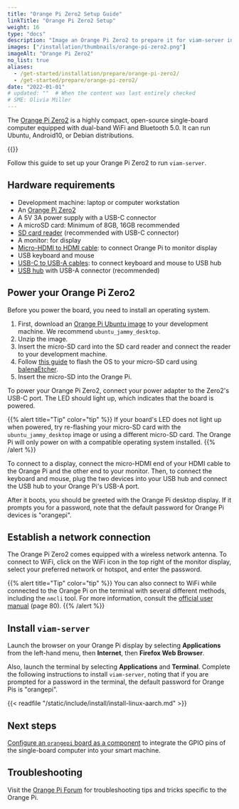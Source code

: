 ```yaml
---
title: "Orange Pi Zero2 Setup Guide"
linkTitle: "Orange Pi Zero2 Setup"
weight: 16
type: "docs"
description: "Image an Orange Pi Zero2 to prepare it for viam-server installation."
images: ["/installation/thumbnails/orange-pi-zero2.png"]
imageAlt: "Orange Pi Zero2"
no_list: true
aliases:
  - /get-started/installation/prepare/orange-pi-zero2/
  - /get-started/prepare/orange-pi-zero2/
date: "2022-01-01"
# updated: ""  # When the content was last entirely checked
# SME: Olivia Miller
---
```


The [Orange Pi Zero2](http://www.orangepi.org/html/hardWare/computerAndMicrocontrollers/details/Orange-Pi-Zero-2.html) is a highly compact, open-source single-board computer equipped with dual-band WiFi and Bluetooth 5.0.
It can run Ubuntu, Android10, or Debian distributions.

{{<imgproc src="installation/thumbnails/orange-pi-zero2.png" alt="The Orange Pi Zero2 single-board computer." resize="350x" declaredimensions=true >}}

Follow this guide to set up your Orange Pi Zero2 to run `viam-server`.

## Hardware requirements

- Development machine: laptop or computer workstation
- An [Orange Pi Zero2](http://www.orangepi.org/html/hardWare/computerAndMicrocontrollers/service-and-support/Orange-Pi-Zero-2.html)
- A 5V 3A power supply with a USB-C connector
- A microSD card: Minimum of 8GB, 16GB recommended
- [SD card reader](https://www.amazon.com/Reader-Beikell-Connector-Memory-Adapter/dp/B0BGNZGDTC/) (recommended with USB-C connector)
- A monitor: for display
- [Micro-HDMI to HDMI cable](https://www.amazon.com/Amazon-Basics-Flexible-Durable-18Gpbs/dp/B07KSDB25X/): to connect Orange Pi to monitor display
- USB keyboard and mouse
- [USB-C to USB-A cables](https://www.amazon.com/Anker-2-Pack-Premium-Samsung-Galaxy/dp/B07DD5YHMH/): to connect keyboard and mouse to USB hub
- [USB hub](https://www.amazon.com/BYEASY-Extended-Portable-Splitter-MacBook/dp/B07TVH9NHP/) with USB-A connector (recommended)

## Power your Orange Pi Zero2

Before you power the board, you need to install an operating system.

1. First, download an [Orange Pi Ubuntu image](https://drive.google.com/drive/folders/1ohxfoxWJ0sv8yEHbrXL1Bu2RkBhuCMup) to your development machine.
   We recommend `ubuntu_jammy_desktop`.
1. Unzip the image.
1. Insert the micro-SD card into the SD card reader and connect the reader to your development machine.
1. Follow [this guide](https://sbc-community.org/docs/general_guides/prepare_sd_card/) to flash the OS to your micro-SD card using [balenaEtcher](https://etcher.balena.io/).
1. Insert the micro-SD into the Orange Pi.

To power your Orange Pi Zero2, connect your power adapter to the Zero2's USB-C port.
The LED should light up, which indicates that the board is powered.

{{% alert title="Tip" color="tip" %}}
If your board's LED does not light up when powered, try re-flashing your micro-SD card with the `ubuntu_jammy_desktop` image or using a different micro-SD card.
The Orange Pi will only power on with a compatible operating system installed.
{{% /alert %}}

To connect to a display, connect the micro-HDMI end of your HDMI cable to the Orange Pi and the other end to your monitor.
Then, to connect the keyboard and mouse, plug the two devices into your USB hub and connect the USB hub to your Orange Pi's USB-A port.

After it boots, you should be greeted with the Orange Pi desktop display.
If it prompts you for a password, note that the default password for Orange Pi devices is "orangepi".

## Establish a network connection

The Orange Pi Zero2 comes equipped with a wireless network antenna.
To connect to WiFi, click on the WiFi icon in the top right of the monitor display, select your preferred network or hotspot, and enter the password.

{{% alert title="Tip" color="tip" %}}
You can also connect to WiFi while connected to the Orange Pi on the terminal with several different methods, including the `nmcli` tool.
For more information, consult the [official user manual](https://drive.google.com/file/d/1jka7avWnzNeTIQFkk78LoJdygWaGH2iu/view) (page 80).
{{% /alert %}}

## Install `viam-server`

Launch the browser on your Orange Pi display by selecting **Applications** from the left-hand menu, then **Internet**, then **Firefox Web Browser**.

Also, launch the terminal by selecting **Applications** and **Terminal**.
Complete the following instructions to install `viam-server`, noting that if you are prompted for a password in the terminal, the default password for Orange Pis is "orangepi".

{{< readfile "/static/include/install/install-linux-aarch.md" >}}

## Next steps

[Configure an `orangepi` board as a component](https://github.com/viam-modules/orange-pi/) to integrate the GPIO pins of the single-board computer into your smart machine.

## Troubleshooting

Visit the [Orange Pi Forum](http://www.orangepi.org/orangepibbsen/) for troubleshooting tips and tricks specific to the Orange Pi.
